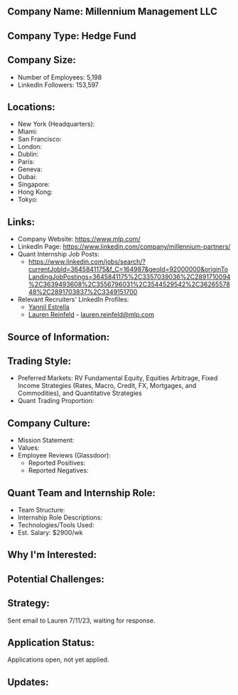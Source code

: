 ## Company Name: Millennium Management LLC

## Company Type: Hedge Fund

## Company Size:
- Number of Employees: 5,198
- LinkedIn Followers: 153,597

## Locations:
- New York (Headquarters): 
- Miami: 
- San Francisco: 
- London: 
- Dublin: 
- Paris:
- Geneva:
- Dubai:
- Singapore:
- Hong Kong: 
- Tokyo: 

## Links:
- Company Website: https://www.mlp.com/
- LinkedIn Page: https://www.linkedin.com/company/millennium-partners/
- Quant Internship Job Posts:
  - https://www.linkedin.com/jobs/search/?currentJobId=3645841175&f_C=164987&geoId=92000000&originToLandingJobPostings=3645841175%2C3357039036%2C2891710094%2C3639493608%2C3556796031%2C3544529542%2C3626557848%2C2891703837%2C3349151700
- Relevant Recruiters' LinkedIn Profiles: 
  - [Yannil Estrella](https://www.linkedin.com/in/yannil-estrella-446417b/)
  - [Lauren Reinfeld](https://www.linkedin.com/in/lauren-reinfeld-2a57847/) - lauren.reinfeld@mlp.com

## Source of Information:

## Trading Style:
- Preferred Markets: RV Fundamental Equity, Equities Arbitrage, Fixed Income Strategies (Rates, Macro, Credit, FX, Mortgages, and Commodities), and Quantitative Strategies
- Quant Trading Proportion: 

## Company Culture:
- Mission Statement: 
- Values: 
- Employee Reviews (Glassdoor): 
  - Reported Positives:
  - Reported Negatives:

## Quant Team and Internship Role:
- Team Structure: 
- Internship Role Descriptions: 
- Technologies/Tools Used: 
- Est. Salary: $2900/wk

## Why I'm Interested:

## Potential Challenges: 

## Strategy:
Sent email to Lauren 7/11/23, waiting for response.

## Application Status:
Applications open, not yet applied.

## Updates:
